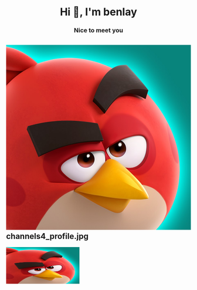 <h1 align="center">Hi 👋, I'm benlay</h1>
<h3 align="center">Nice to meet you</h3>

## ![alt text](channels4_profile.jpg)channels4_profile.jpg
<img src="channels4_profile.jpg" width="200" height="100">
<p align="left">
</p>
